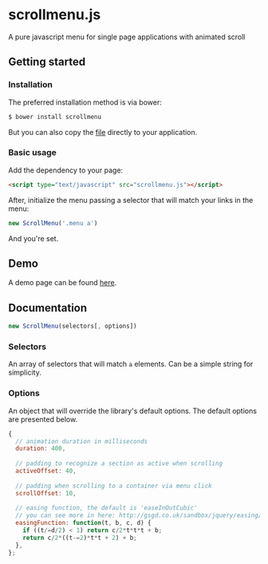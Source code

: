 # scrollmenu.js
A pure javascript menu for single page applications with animated scroll

## Getting started


### Installation

The preferred installation method is via bower:

```sh
$ bower install scrollmenu
```

But you can also copy the [file](https://raw.githubusercontent.com/denislins/scrollmenu/master/scrollmenu.js) directly to your application.

### Basic usage

Add the dependency to your page:

```html
<script type="text/javascript" src="scrollmenu.js"></script>
```

After, initialize the menu passing a selector that will match your links in the menu:

```javascript
new ScrollMenu('.menu a')
```

And you're set.

## Demo

A demo page can be found [here](https://raw.githubusercontent.com/denislins/scrollmenu/master/scrollmenu.js).

## Documentation

```javascript
new ScrollMenu(selectors[, options])
```

### Selectors

An array of selectors that will match `a` elements. Can be a simple string for simplicity.

### Options

An object that will override the library's default options. The default options are presented below.

```javascript
{
  // animation duration in milliseconds
  duration: 400,
  
  // padding to recognize a section as active when scrolling
  activeOffset: 40,
  
  // padding when scrolling to a container via menu click
  scrollOffset: 10,
  
  // easing function, the default is 'easeInOutCubic'
  // you can see more in here: http://gsgd.co.uk/sandbox/jquery/easing/jquery.easing.1.3.js
  easingFunction: function(t, b, c, d) {
    if ((t/=d/2) < 1) return c/2*t*t*t + b;
    return c/2*((t-=2)*t*t + 2) + b;
  },
};
```
